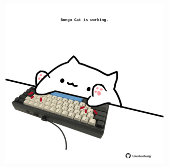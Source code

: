 <!-- built at 31/08/2025, 22:00:29 UTC -->
<p align="center">
  <img width="500" height="500" src="./ReadmeImage.svg">
</p>
